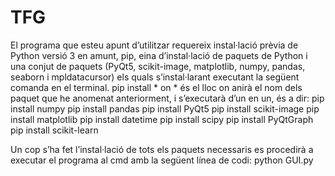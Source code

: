 # TFG
El programa que esteu apunt d’utilitzar requereix instal·lació prèvia de Python versió 3 en amunt, pip, eina d’instal·lació de paquets de Python i una conjut de paquets (PyQt5, scikit-image, matplotlib, numpy, pandas, seaborn i mpldatacursor) els quals s’instal·larant executant la següent comanda en el terminal.
pip install * on * és el lloc on anirà el nom dels paquet que he anomenat anteriorment, i s’executarà d’un en un, és a dir:
pip install numpy 
pip install pandas 
pip install PyQt5 
pip install scikit-image 
pip install matplotlib 
pip install datetime 
pip install scipy 
pip install PyQtGraph 
pip install scikit-learn

Un cop s’ha fet l’instal·lació de tots els paquets necessaris es procedirà a executar el programa al cmd amb la següent línea de codi: python GUI.py
